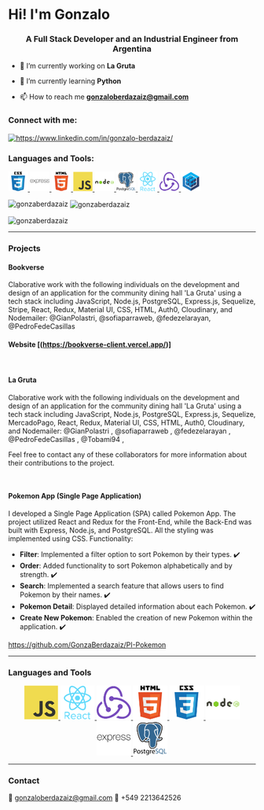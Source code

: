 <h1>Hi! I'm Gonzalo</h1>
<h3 align="center">A Full Stack Developer and an Industrial Engineer from Argentina</h3>


- 🔭 I’m currently working on **La Gruta**

- 🌱 I’m currently learning **Python**

- 📫 How to reach me **gonzaloberdazaiz@gmail.com**

<h3 align="left">Connect with me:</h3>
<p align="left">
<a href="https://linkedin.com/in/https://www.linkedin.com/in/gonzalo-berdazaiz/" target="blank"><img align="center" src="https://raw.githubusercontent.com/rahuldkjain/github-profile-readme-generator/master/src/images/icons/Social/linked-in-alt.svg" alt="https://www.linkedin.com/in/gonzalo-berdazaiz/" height="30" width="40" /></a>
</p>

<h3 align="left">Languages and Tools:</h3>
<p align="left"> <a href="https://www.w3schools.com/css/" target="_blank" rel="noreferrer"> <img src="https://raw.githubusercontent.com/devicons/devicon/master/icons/css3/css3-original-wordmark.svg" alt="css3" width="40" height="40"/> </a> <a href="https://expressjs.com" target="_blank" rel="noreferrer"> <img src="https://raw.githubusercontent.com/devicons/devicon/master/icons/express/express-original-wordmark.svg" alt="express" width="40" height="40"/> </a> <a href="https://www.w3.org/html/" target="_blank" rel="noreferrer"> <img src="https://raw.githubusercontent.com/devicons/devicon/master/icons/html5/html5-original-wordmark.svg" alt="html5" width="40" height="40"/> </a> <a href="https://developer.mozilla.org/en-US/docs/Web/JavaScript" target="_blank" rel="noreferrer"> <img src="https://raw.githubusercontent.com/devicons/devicon/master/icons/javascript/javascript-original.svg" alt="javascript" width="40" height="40"/> </a> <a href="https://nodejs.org" target="_blank" rel="noreferrer"> <img src="https://raw.githubusercontent.com/devicons/devicon/master/icons/nodejs/nodejs-original-wordmark.svg" alt="nodejs" width="40" height="40"/> </a> <a href="https://www.postgresql.org" target="_blank" rel="noreferrer"> <img src="https://raw.githubusercontent.com/devicons/devicon/master/icons/postgresql/postgresql-original-wordmark.svg" alt="postgresql" width="40" height="40"/> </a> <a href="https://reactjs.org/" target="_blank" rel="noreferrer"> <img src="https://raw.githubusercontent.com/devicons/devicon/master/icons/react/react-original-wordmark.svg" alt="react" width="40" height="40"/> </a> <a href="https://redux.js.org" target="_blank" rel="noreferrer"> <img src="https://raw.githubusercontent.com/devicons/devicon/master/icons/redux/redux-original.svg" alt="redux" width="40" height="40"/> </a> <a href="https://sequelize.org/" target="_blank" target="_blank" rel="noreferrer"> <img src="https://github.com/devicons/devicon/blob/master/icons/sequelize/sequelize-original.svg" alt="sequelize" width="40" height="40"/> </a> </p>

<p><img align="left" src="https://github-readme-stats.vercel.app/api/top-langs?username=gonzaberdazaiz&show_icons=true&locale=en&layout=compact" alt="gonzaberdazaiz" /></p>

<p>&nbsp;<img align="center" src="https://github-readme-stats.vercel.app/api?username=gonzaberdazaiz&show_icons=true&locale=en" alt="gonzaberdazaiz" /></p>

<p><img align="center" src="https://github-readme-streak-stats.herokuapp.com/?user=gonzaberdazaiz&" alt="gonzaberdazaiz" /></p>

-------------------
###  Projects

#### Bookverse 
Claborative work with the following individuals on the development and design of an application for the community dining hall 'La Gruta' using a tech stack including JavaScript, Node.js, PostgreSQL, Express.js, Sequelize, Stripe, React, Redux, Material UI, CSS, HTML, Auth0, Cloudinary, and Nodemailer: 
@GianPolastri, @sofiaparraweb, @fedezelarayan, @PedroFedeCasillas
<br />
#### Website [(https://bookverse-client.vercel.app/)]

<br />

#### La Gruta 
Claborative work with the following individuals on the development and design of an application for the community dining hall 'La Gruta' using a tech stack including JavaScript, Node.js, PostgreSQL, Express.js, Sequelize, MercadoPago, React, Redux, Material UI, CSS, HTML, Auth0, Cloudinary, and Nodemailer:
@GianPolastri , 
@sofiaparraweb , 
@fedezelarayan , 
@PedroFedeCasillas , 
@Tobami94 , 

Feel free to contact any of these collaborators for more information about their contributions to the project.

<br />

#### Pokemon App (Single Page Application)
I developed a Single Page Application (SPA) called Pokemon App. The project utilized React and Redux for the Front-End, while the Back-End was built with Express, Node.js, and PostgreSQL. All the styling was implemented using CSS.
Functionality:
* **Filter**: Implemented a filter option to sort Pokemon by their types. ✔️
* **Order**: Added functionality to sort Pokemon alphabetically and by strength. ✔️
* **Search**: Implemented a search feature that allows users to find Pokemon by their names. ✔️
* **Pokemon Detail**: Displayed detailed information about each Pokemon. ✔️
* **Create New Pokemon**: Enabled the creation of new Pokemon within the application. ✔️

https://github.com/GonzaBerdazaiz/PI-Pokemon
<br />

-------------------
###  Languages and Tools
<p align="center"> 
  <a href="https://developer.mozilla.org/en-US/docs/Web/JavaScript" target="_blank"> 
    <img src="https://raw.githubusercontent.com/devicons/devicon/master/icons/javascript/javascript-original.svg" alt="javascript" width="70" height="70"/> 
  </a>
  <a href="https://reactjs.org/" target="_blank"> 
    <img src="https://raw.githubusercontent.com/devicons/devicon/master/icons/react/react-original-wordmark.svg" alt="react" width="70" height="70"/> 
  </a> 
  <a href="https://redux.js.org" target="_blank"> 
    <img src="https://raw.githubusercontent.com/devicons/devicon/master/icons/redux/redux-original.svg" alt="redux" width="70" height="70"/> 
  </a>
  <a href="https://www.w3.org/html/" target="_blank"> 
    <img src="https://raw.githubusercontent.com/devicons/devicon/master/icons/html5/html5-original-wordmark.svg" alt="html5" width="70" height="70"/> 
  </a>
  <a href="https://www.w3schools.com/css/" target="_blank"> 
    <img src="https://raw.githubusercontent.com/devicons/devicon/master/icons/css3/css3-original-wordmark.svg" alt="css3" width="70" height="70"/> 
  </a>
  <a href="https://nodejs.org" target="_blank"> 
    <img src="https://raw.githubusercontent.com/devicons/devicon/master/icons/nodejs/nodejs-original-wordmark.svg" alt="nodejs" width="70" height="70"/> 
  </a>
  <a href="https://expressjs.com" target="_blank"> 
    <img src="https://raw.githubusercontent.com/devicons/devicon/master/icons/express/express-original-wordmark.svg" alt="express" width="70" height="70"/>
  </a> 
  <a href="https://www.postgresql.org" target="_blank"> 
    <img src="https://raw.githubusercontent.com/devicons/devicon/master/icons/postgresql/postgresql-original-wordmark.svg" alt="postgresql" width="70" height="70"/> 
  </a>
  
  </p>
  <p align="center"> 
  </p>


-------------------
###  Contact
📧 gonzaloberdazaiz@gmail.com 
📲 +549 2213642526 

